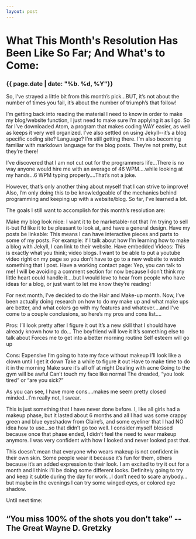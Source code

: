 ```yaml
---
layout: post
---
```


# What This Month's Resolution Has Been Like So Far; And What's to Come:
### {{ page.date | date: "%b. %d, %Y"}}

So, I’ve strayed a little bit from this month’s pick...BUT, it’s not about the number of times you fail, it’s about the number of triumph’s that follow!

I’m getting back into reading the material I need to know in order to make my blog/website function, I just need to make sure I’m applying it as I go. So far I’ve downloaded Atom, a program that makes coding WAY easier, as well as keeps it very well organized. I’ve also settled on using Jekyll--it’s a blog specific coding site? Language? I’m still getting there. I’m  also becoming familiar with markdown language for the blog posts. They’re not pretty, but they’re there!

I’ve discovered that I am not cut out for the programmers life...There is no way anyone would hire me with an average of 46 WPM….while looking at my hands...6 WPM typing properly….That’s not a joke.

However, that’s only another thing about myself that I can strive to improve! Also, I’m only doing this to be knowledgeable of the mechanics behind programming and keeping up with a website/blog. So far, I’ve learned a lot.

The goals I still want to accomplish for this month’s resolution are:

Make my blog look nice:
I want it to be marketable-not that I’m trying to sell it-but I’d like it to be pleasant to look at, and have a general design.
Have my posts be linkable:
This means I can have interactive pieces and parts to some of my posts. For example: if I talk about how I’m learning how to make a blog with Jekyll, I can link to their website.
Have embedded Videos:
This is exactly what you think; video blogs. I want to be able to put a youtube video right on my page so you don’t have to go to a new website to watch something that I post.
Have a working contact page:
Yep, you can talk to me! I will be avoiding a comment section for now because I don’t think my little heart could handle it….but I would love to hear from people who have ideas for a blog, or just want to let me know they’re reading!

For next month, I’ve decided to do the Hair and Make-up  month. Now, I’ve been actually doing research on how to do my make up and what make ups are better, and what colors go with my features and whatever….and I’ve come to a couple conclusions, so here’s my pros and cons list….



Pros:
I’ll look pretty after I figure it out
It’s a new skill that I should have already known how to do…
The boyfriend will love it
It’s something else to talk about
Forces me to get into a better morning routine
Self esteem will go up


Cons:
Expensive
I’m going to hate my face without makeup
I’ll look like a clown until I get it down
Take a while to figure it out
Have to make time to do it in the morning
Make sure it’s all off at night
Dealing with acne
Going to the gym will be awful
Can’t touch my face like normal
The dreaded, “you look tired” or “are you sick?”


As you can see, I have more cons….makes me seem pretty closed minded...I’m really not, I swear.

This is just something that I have never done before. I, like all girls had a makeup phase, but it lasted about 6 months and all I had was some crappy green and blue eyeshadow from Claire’s, and some eyeliner that I had NO idea how to use...so that didn’t go too well. I consider myself blessed because once that phase ended, I didn’t feel the need to wear makeup anymore. I was very confident with how I looked and never looked past that.

This doesn’t mean that everyone who wears makeup is not confident in their own skin. Some people wear it because it’s fun for them, others because it’s an added expression to their look. I am excited to try it out for a month and I think I’ll be doing some different looks. Definitely going to try and keep it subtle during the day for work...I don’t need to scare anybody… but maybe in the evenings I can try some winged eyes, or colored eye shadow.

Until next time:

## “You miss 100% of the shots you don’t take” --The Great Wayne D. Gretzky
